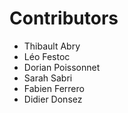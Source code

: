 # Contributors

* Thibault Abry
* Léo Festoc
* Dorian Poissonnet
* Sarah Sabri
* Fabien Ferrero
* Didier Donsez
